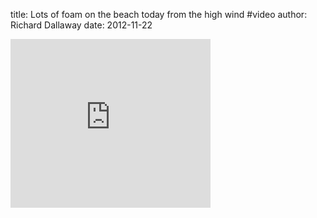 title: Lots of foam on the beach today from the high wind #video
author: Richard Dallaway
date: 2012-11-22

<iframe src="http://blip.tv/play/AYOJ4RQA.html?p=1" width="320" height="270" frameborder="0" allowfullscreen="allowfullscreen"></iframe>
<embed type="application/x-shockwave-flash" src="http://a.blip.tv/api.swf#AYOJ4RQA" style="display:none"></embed>


